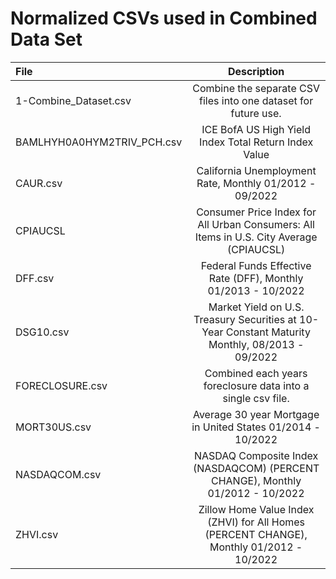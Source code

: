 # Normalized CSVs used in Combined Data Set

| File                          | Description                                                                                      |
| :---                          | :---:                                                                                            |
| 1-Combine_Dataset.csv         | Combine the separate CSV files into one dataset for future use.                                  |
| BAMLHYH0A0HYM2TRIV_PCH.csv    | ICE BofA US High Yield Index Total Return Index Value                                            |
| CAUR.csv                      | California Unemployment Rate, Monthly 01/2012 - 09/2022                                          |
| CPIAUCSL                      | Consumer Price Index for All Urban Consumers: All Items in U.S. City Average (CPIAUCSL)          |
| DFF.csv                       | Federal Funds Effective Rate (DFF), Monthly 01/2013 - 10/2022                                    |
| DSG10.csv                     | Market Yield on U.S. Treasury Securities at 10-Year Constant Maturity Monthly, 08/2013 - 09/2022 |
| FORECLOSURE.csv               | Combined each years foreclosure data into a single csv file.                                     |
| MORT30US.csv                  | Average 30 year Mortgage in United States 01/2014 - 10/2022                                      |
| NASDAQCOM.csv                 | NASDAQ Composite Index (NASDAQCOM) (PERCENT CHANGE), Monthly 01/2012 - 10/2022                   |
| ZHVI.csv                      | Zillow Home Value Index (ZHVI) for All Homes (PERCENT CHANGE), Monthly 01/2012 - 10/2022         |
